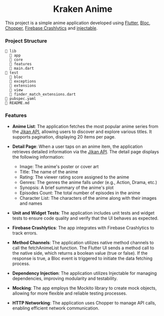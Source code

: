<div align="center">
    <h1>Kraken Anime</h1>
</div>

This project is a simple anime application developed using [Flutter](https://flutter.dev/), [Bloc](https://pub.dev/packages/flutter_bloc), [Chopper](https://pub.dev/packages/chopper), [Firebase Crashlytics](https://pub.dev/packages/firebase_crashlytics) and [injectable](https://pub.dev/packages/injectable).

### Project Structure 

```
📂 lib
  📂 app  
  📂 core
  📂 features
  📄 main.dart
📂 test
  📂 bloc
  📂 exceptions
  📂 extensions
  📂 view
  📄 finder_match_extensions.dart
📄 pubspec.yaml   
📄 README.md    
```

### Features

- **Anime List**: The application fetches the most popular anime series from the [Jikan API](https://docs.api.jikan.moe/), allowing users to discover and explore various titles. It supports pagination, displaying 20 items per page.

- **Detail Page**: When a user taps on an anime item, the application retrieves detailed information via the [Jikan API](https://docs.api.jikan.moe/). The detail page displays the following information:

    - Image: The anime's poster or cover art
    - Title: The name of the anime
    - Rating: The viewer rating score assigned to the anime
    - Genres: The genres the anime falls under (e.g., Action, Drama, etc.)
    - Synopsis: A brief summary of the anime's plot
    - Episodes Count: The total number of episodes in the anime
    - Character List: The characters of the anime along with their images and names

- **Unit and Widget Tests**: The application includes unit tests and widget tests to ensure code quality and verify that the UI behaves as expected.

- **Firebase Crashlytics**: The app integrates with Firebase Crashlytics to track errors.

- **Method Channels**: The application utilizes native method channels to call the fetchAnimeList function. The Flutter UI sends a method call to the native side, which returns a boolean value (true or false). If the response is true, a Bloc event is triggered to initiate the data fetching process.

- **Dependency Injection**: The application utilizes Injectable for managing dependencies, improving modularity and testability.

- **Mocking**: The app employs the Mockito library to create mock objects, allowing for more flexible and reliable testing processes.

- **HTTP Networking**: The application uses Chopper to manage API calls, enabling efficient network communication.